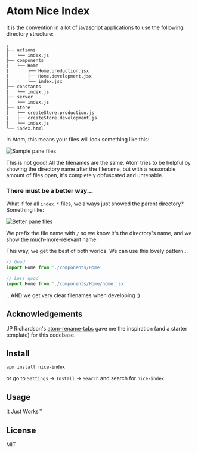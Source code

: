 Atom Nice Index
================

It is the convention in a lot of javascript applications to use the following directory structure:

```
.
├── actions
|   └── index.js
├── components
|   └── Home
|       ├── Home.production.jsx
|       ├── Home.development.jsx
|       └── index.jsx
├── constants
|   └── index.js
├── server
|   └── index.js
├── store
|   ├── createStore.production.js
|   ├── createStore.development.js
|   └── index.js
└── index.html
```

In Atom, this means your files will look something like this:

![Sample pane files](http://i.imgur.com/GDexok8.jpg)

This is not good! All the filenames are the same. Atom tries to be helpful by showing the directory name after the filename, but with a reasonable amount of files open, it's completely obfuscated and untenable.

### There must be a better way...

What if for all `index.*` files, we always just showed the parent directory? Something like:

![Better pane files](http://i.imgur.com/gM88FOR.png)

We prefix the file name with `/` so we know it's the directory's name, and we show the much-more-relevant name.

This way, we get the best of both worlds. We can use this lovely pattern...

```js
// Good
import Home from './components/Home'

// Less good
import Home from './components/Home/home.jsx'
```

...AND we get very clear filenames when developing :)


Acknowledgements
----------------

JP Richardson's [atom-rename-tabs](https://github.com/jprichardson/atom-rename-tabs) gave me the inspiration (and a starter template) for this codebase.



Install
-------

```
apm install nice-index
```

or go to `Settings` → `Install` → `Search` and search for `nice-index`.


Usage
-----

It Just Works™


License
-------
MIT
